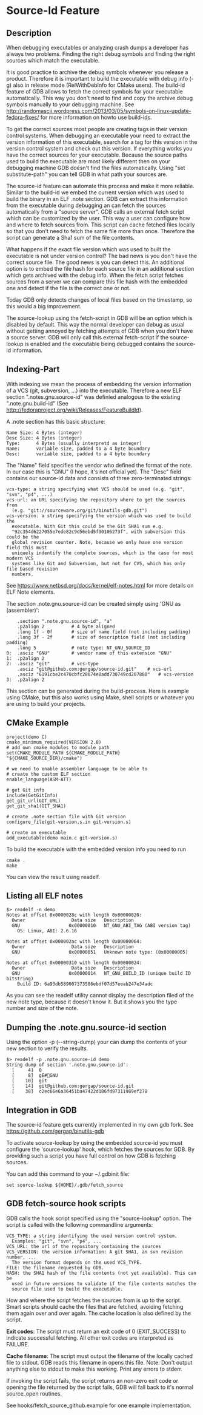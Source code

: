 Source-Id Feature
=================

Description
-----------

When debugging executables or analyzing crash dumps a developer has always two
problems. Finding the right debug symbols and finding the right sources which
match the executable.

It is good practice to archive the debug symbols whenever you release a
product. Therefore it is important to build the executable with debug info (-g)
also in release mode (RelWithDebInfo for CMake users). The build-id feature of
GDB allows to fetch the correct symbols for your executable automatically. This
way you don't need to find and copy the archive debug symbols manually to your
debugging machine. See
http://randomascii.wordpress.com/2013/03/05/symbols-on-linux-update-fedora-fixes/
for more information on howto use build-ids.

To get the correct sources most people are creating tags in their version
control systems. When debugging an executable your need to extract the version
information of this executable, search for a tag for this version in the version
control system and check out this version. If everything works you have the
correct sources for your executable. Because the source paths used to build the
executable are most likely different then on your debugging machine GDB doesn't
find the files automatically. Using "set substitute-path" you can tell GDB in
what path your sources are.

The source-id feature can automate this process and make it more reliable.
Similar to the build-id we embed the current version which was used to build the
binary in an ELF .note section. GDB can extract this information from
the executable during debugging an can fetch the sources automatically from a
"source server". GDB calls an external fetch script which can be customized by
the user. This way a user can configure how and where to fetch sources from.
This script can cache fetched files locally so that you don't need to fetch the
same file more than once. Therefore the script can generate a Sha1 sum of the
file contents.

What happens if the exact file version which was used to built the executable
is not under version control? The bad news is you don't have the correct source
file. The good news is you can detect this. An additional option is to embed
the file hash for each source file in an additional section which gets archived
with the debug info. When the fetch script fetches sources from a server we can
compare this file hash with the embedded one and detect if the file is the
correct one or not.

Today GDB only detects changes of local files based on the timestamp, so this
would a big improvement.

The source-lookup using the fetch-script in GDB will be an option which is
disabled by default. This way the normal developer can debug as usual without
getting annoyed by fetching attempts of GDB when you don't have a source server.
GDB will only call this external fetch-script if the source-lookup is enabled
and the executable being debugged contains the source-id information.

Indexing-Part
-------------

With indexing we mean the process of embedding the version information of a VCS
(git, subversion, ...) into the executable. Therefore a new ELF section
".notes.gnu.source-id" was definied analogous to the existing
".note.gnu.build-id" (See
http://fedoraproject.org/wiki/Releases/FeatureBuildId).

A .note section has this basic structure:

    Name Size: 4 Bytes (integer)
    Desc Size: 4 Bytes (integer)
    Type:      4 Bytes (usually interpretd as integer)
    Name:      variable size, padded to a 4 byte boundary
    Desc:      variable size, padded to a 4 byte boundary

The "Name" field specifies the vendor who defined the format of the note. In our
case this is "GNU" (I hope, it's not official yet). The "Desc" field contains
our source-id data and consists of three zero-terminated strings:

    vcs-type: a string specifying what VCS should be used (e.g. "git", "svn", "p4", ...)
    vcs-url: an URL specifying the repository where to get the sources from
      (e.g. "git://sourceware.org/git/binutils-gdb.git")
    vcs-version: a string specifying the version which was used to build the
      executable. With Git this could be the Git SHA1 sum e.g.
      "92c354d6227055e7ede82c9d56ebd5f90106273f", with subversion this could be the
      global revision counter. Note, because we only have one version field this must
      uniquely indentify the complete sources, which is the case for most modern VCS
      systems like Git and Subversion, but not for CVS, which has only file based revision
      numbers.

See https://www.netbsd.org/docs/kernel/elf-notes.html for more details on ELF
Note elements.

The section .note.gnu.source-id can be created simply using 'GNU as (assembler)':

        .section ".note.gnu.source-id", "a"
        .p2align 2          # 4 byte aligned
        .long 1f - 0f       # size of name field (not including padding)
        .long 3f - 2f       # size of description field (not including padding)
        .long 5             # note type: NT_GNU_SOURCE_ID
    0:  .asciz "GNU"        # vendor name of this extension "GNU"
    1:  .p2align 2
    2:  .asciz "git"        # vcs-type
        .asciz "git@github.com:gergap/source-id.git"    # vcs-url
        .asciz "6191cbe2c470cbfc28674e0add730749cd207880"   # vcs-version
    3:  .p2align 2

This section can be generated during the build-process. Here is example using
CMake, but this also works using Make, shell scripts or whatever you are using to
build your projects.

CMake Example
-------------

    project(demo C)
    cmake_minimum_required(VERSION 2.8)
    # add own cmake modules to module path
    set(CMAKE_MODULE_PATH ${CMAKE_MODULE_PATH} "${CMAKE_SOURCE_DIR}/cmake")

    # we need to enable assembler language to be able to
    # create the custom ELF section
    enable_language(ASM-ATT)

    # get Git info
    include(GetGitInfo)
    get_git_url(GIT_URL)
    get_git_sha1(GIT_SHA1)

    # create .note section file with Git version
    configure_file(git-version.s.in git-version.s)

    # create an executable
    add_executable(demo main.c git-version.s)

To build the executable with the embedded version info you need to run

    cmake .
    make

You can view the result using readelf.

Listing all ELF notes
---------------------

    $> readelf -n demo
    Notes at offset 0x0000028c with length 0x00000020:
      Owner                 Data size	Description
      GNU                  0x00000010	NT_GNU_ABI_TAG (ABI version tag)
        OS: Linux, ABI: 2.6.16

    Notes at offset 0x000002ac with length 0x00000064:
      Owner                 Data size	Description
      GNU                  0x00000051	Unknown note type: (0x00000005)

    Notes at offset 0x00000310 with length 0x00000024:
      Owner                 Data size	Description
      GNU                  0x00000014	NT_GNU_BUILD_ID (unique build ID bitstring)
        Build ID: 6a93db589007373586ebdf07d57eeab247e34adc

As you can see the readelf utility cannot display the description filed of the
new note type, because it doesn't know it. But it shows you the type number and
size of the note.

Dumping the .note.gnu.source-id section
---------------------------------------

Using the option -p (--string-dump) your can dump the contents of your new
section to verify the results.

    $> readelf -p .note.gnu.source-id demo
    String dump of section '.note.gnu.source-id':
      [     4]  Q
      [     8]  gE#GNU
      [    10]  git
      [    14]  git@github.com:gergap/source-id.git
      [    38]  c2ec66e6a36451ba47422d186fd97311989ef278

Integration in GDB
------------------

The source-id feature gets currently implemented in my own gdb fork. See
https://github.com/gergap/binutils-gdb

To activate source-lookup by using the embedded source-id you must configure
the 'source-lookup' hook, which fetches the sources for GDB.
By providing such a script you have full control on how GDB is fetching sources.

You can add this command to your ~/.gdbinit file:

    set source-lookup ${HOME}/.gdb/fetch_source

GDB fetch-source hook scripts
-----------------------------

GDB calls the hook script specified using the "source-lookup" option.
The script is called with the following commandline arguments:

    VCS_TYPE: a string identifying the used version control system.
      Examples: "git", "svn", "p4", ...
    VCS_URL: the url of the repository containing the sources
    VCS_VERSION: the version information: A git SHA1, an svn revision number, ...
      The version format depends on the used VCS_TYPE.
    FILE: the filename requested by GDB.
    HASH: the SHA1 hash of the file contents (not yet available). This can be
      used in future versions to validate if the file contents matches the
      source file used to build the executable.

How and where the script fetches the sources from is up to the script.
Smart scripts should cache the files that are fetched, avoiding fetching them
again over and over again. The cache location is also defined by the script.

**Exit codes**: The script must return an exit code of 0 (EXIT\_SUCCESS) to
indicate successful fetching. All other exit codes are interpreted as FAILURE.

**Cache filename**: The script must output the filename of the locally cached
file to stdout. GDB reads this filename in opens this file. Note: Don't output
anything else to stdout to make this working. Print any errors to stderr.

If invoking the script fails, the script returns an non-zero exit code or
opening the file returned by the script fails, GDB will fall back to it's normal
source_open routines.

See hooks/fetch_source_github.example for one example implementation.


